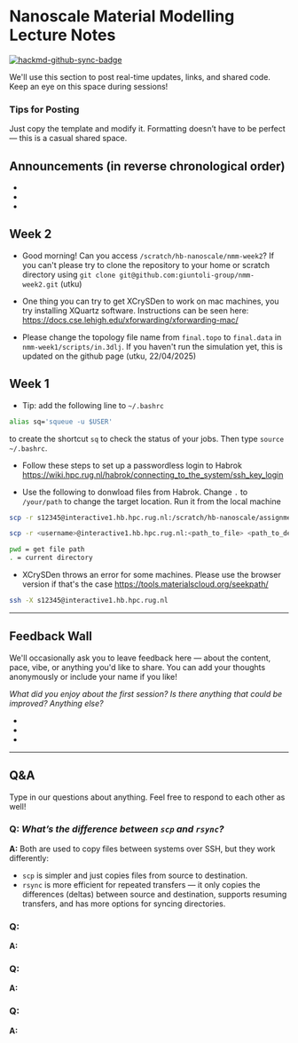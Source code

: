 # **Nanoscale Material Modelling Lecture Notes**

[![hackmd-github-sync-badge](https://hackmd.io/bIxoXj7mSwS96s1I947ciA/badge)](https://hackmd.io/bIxoXj7mSwS96s1I947ciA)

We'll use this section to post real-time updates, links, and shared code. Keep an eye on this space during sessions!
### Tips for Posting

Just copy the template and modify it. Formatting doesn’t have to be perfect — this is a casual shared space.

## Announcements (in reverse chronological order)

-
-
-


## Week 2

- Good morning! Can you access `/scratch/hb-nanoscale/nmm-week2`? If you can't please try to clone the repository to your home or scratch directory using `git clone git@github.com:giuntoli-group/nmm-week2.git` (utku)

- One thing you can try to get XCrySDen to work on mac machines, you try installing XQuartz software. Instructions can be seen here: https://docs.cse.lehigh.edu/xforwarding/xforwarding-mac/ 

- Please change the topology file name from `final.topo` to `final.data` in `nmm-week1/scripts/in.3dlj`. If you haven't run the simulation yet, this is updated on the github page (utku, 22/04/2025)


## Week 1
- Tip: add the following line to `~/.bashrc`
```bash
alias sq='squeue -u $USER'
```
to create the shortcut `sq` to check the status of your jobs. Then type `source ~/.bashrc`.


- Follow these steps to set up a passwordless login to Habrok https://wiki.hpc.rug.nl/habrok/connecting_to_the_system/ssh_key_login

- Use the following to donwload files from Habrok. Change `.` to `/your/path` to change the target location. Run it from the local machine
```bash
scp -r s12345@interactive1.hb.hpc.rug.nl:/scratch/hb-nanoscale/assignment_1/no_reacted.data .

scp -r <username>@interactive1.hb.hpc.rug.nl:<path_to_file> <path_to_destination>

pwd = get file path
. = current directory
```

- XCrySDen throws an error for some machines. Please use the browser version if that's the case https://tools.materialscloud.org/seekpath/

```bash
ssh -X s12345@interactive1.hb.hpc.rug.nl
```

---


## **Feedback Wall**

We'll occasionally ask you to leave feedback here — about the content, pace, vibe, or anything you'd like to share. You can add your thoughts anonymously or include your name if you like!

*What did you enjoy about the first session?*
*Is there anything that could be improved?*
*Anything else?*

- 
-
-
---

## Q&A
Type in our questions about anything. Feel free to respond to each other as well!

### Q: *What’s the difference between `scp` and `rsync`?*  
**A:** Both are used to copy files between systems over SSH, but they work differently:

- `scp` is simpler and just copies files from source to destination.
- `rsync` is more efficient for repeated transfers — it only copies the differences (deltas) between source and destination, supports resuming transfers, and has more options for syncing directories.

### Q: <type here> 
**A:** <type here>


### Q: <type here>
**A:** <type here>

### Q: <type here>
**A:** <type here>